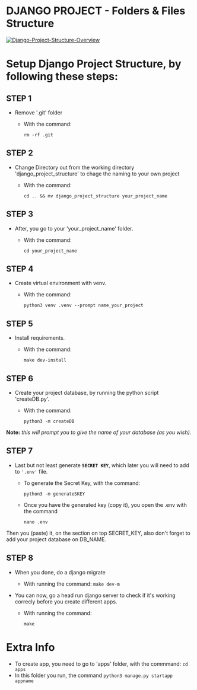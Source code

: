 # **DJANGO PROJECT - Folders & Files Structure**

<a href="https://ibb.co/Df0HCjT"><img src="https://i.ibb.co/m5fVqPg/Django-Project-Structure-Overview.png" alt="Django-Project-Structure-Overview" border="0"></a>

# **Setup Django Project Structure, by following these steps:**


## **STEP 1**

- Remove '.git' folder

	- With the command:

		`rm -rf .git`
	
## **STEP 2**

- Change Directory out from the working directory 'django_project_structure' to chage the naming to your own project

	- With the command:

		`cd .. && mv django_project_structure your_project_name`
	
## **STEP 3**

- After, you go to your 'your_project_name' folder.

	- With the command:
	
		`cd your_project_name`

## **STEP 4**

- Create virtual environment with venv.

	- With the command:

		`python3 venv .venv --prompt name_your_project`

## **STEP 5**

- Install requirements.

	- With the command:

		`make dev-install`
	
## **STEP 6**

- Create your project database, by running the python script 'createDB.py'.

	- With the command:

		`python3 -m createDB`
	
**Note:** *this will prompt you to give the name of your database (as you wish).*

## **STEP 7** 

- Last but not least generate **`SECRET KEY`**, which later you will need to add to `'.env'` file.

	- To generate the Secret Key, with the command:

		`python3 -m generateSKEY`
	
	- Once you have the generated key (copy it), you open the .env with the command

		`nano .env`
	
Then you (paste) it, on the section on top SECRET_KEY, also don't forget to add your project database on DB_NAME.

## **STEP 8**

- When you done, do a django migrate
	- With running the command:
		`make dev-m`

- You can now, go a head run django server to check if it's working correcly before you create different apps.
	- With running the command:
 
		`make`

# **Extra Info**

  - To create app, you need to go to 'apps' folder, with the commmand:
  		`cd apps`
  - In this folder you run, the command
  		`python3 manage.py startapp appname`
